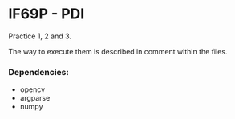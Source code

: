 # IF69P - PDI

Practice 1, 2 and 3.

The way to execute them is described in comment within the files.

### Dependencies: 
* opencv
* argparse
* numpy
